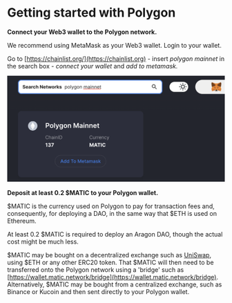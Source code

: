 # Getting started with Polygon

**Connect your Web3 wallet to the Polygon network.**&#x20;

We recommend using MetaMask as your Web3 wallet. Login to your wallet.&#x20;

Go to [https://chainlist.org/](https://chainlist.org) - insert _polygon mainnet_ in the search box - _connect your wallet_ and _add to metamask._ &#x20;

![](<../../../.gitbook/assets/Schermata 2022-01-26 alle 23.22.13.png>)

**Deposit at least 0.2 $MATIC to your Polygon wallet.**

$MATIC is the currency used on Polygon to pay for transaction fees and, consequently, for deploying a DAO, in the same way that $ETH is used on Ethereum.

At least 0.2 $MATIC is required to deploy an Aragon DAO, though the actual cost might be much less.

$MATIC may be bought on a decentralized exchange such as [UniSwap](https://app.uniswap.org/#/swap), using $ETH or any other ERC20 token. That $MATIC will then need to be transferred onto the Polygon network using a 'bridge' such as [https://wallet.matic.network/bridge](https://wallet.matic.network/bridge). Alternatively, $MATIC may be bought from a centralized exchange, such as Binance or Kucoin and then sent directly to your Polygon wallet.
